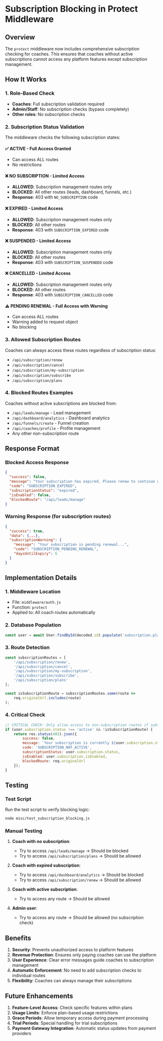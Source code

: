 # Subscription Blocking in Protect Middleware

## Overview
The `protect` middleware now includes comprehensive subscription checking for coaches. This ensures that coaches without active subscriptions cannot access any platform features except subscription management.

## How It Works

### 1. **Role-Based Check**
- **Coaches**: Full subscription validation required
- **Admin/Staff**: No subscription checks (bypass completely)
- **Other roles**: No subscription checks

### 2. **Subscription Status Validation**
The middleware checks the following subscription states:

#### ✅ **ACTIVE** - Full Access Granted
- Can access ALL routes
- No restrictions

#### ❌ **NO SUBSCRIPTION** - Limited Access
- **ALLOWED**: Subscription management routes only
- **BLOCKED**: All other routes (leads, dashboard, funnels, etc.)
- **Response**: 403 with `NO_SUBSCRIPTION` code

#### ❌ **EXPIRED** - Limited Access
- **ALLOWED**: Subscription management routes only
- **BLOCKED**: All other routes
- **Response**: 403 with `SUBSCRIPTION_EXPIRED` code

#### ❌ **SUSPENDED** - Limited Access
- **ALLOWED**: Subscription management routes only
- **BLOCKED**: All other routes
- **Response**: 403 with `SUBSCRIPTION_SUSPENDED` code

#### ❌ **CANCELLED** - Limited Access
- **ALLOWED**: Subscription management routes only
- **BLOCKED**: All other routes
- **Response**: 403 with `SUBSCRIPTION_CANCELLED` code

#### ⚠️ **PENDING RENEWAL** - Full Access with Warning
- Can access ALL routes
- Warning added to request object
- No blocking

### 3. **Allowed Subscription Routes**
Coaches can always access these routes regardless of subscription status:
- `/api/subscription/renew`
- `/api/subscription/cancel`
- `/api/subscription/my-subscription`
- `/api/subscription/subscribe`
- `/api/subscription/plans`

### 4. **Blocked Routes Examples**
Coaches without active subscriptions are blocked from:
- `/api/leads/manage` - Lead management
- `/api/dashboard/analytics` - Dashboard analytics
- `/api/funnels/create` - Funnel creation
- `/api/coaches/profile` - Profile management
- Any other non-subscription route

## Response Format

### Blocked Access Response
```json
{
  "success": false,
  "message": "Your subscription has expired. Please renew to continue using the platform.",
  "code": "SUBSCRIPTION_EXPIRED",
  "subscriptionStatus": "expired",
  "isEnabled": false,
  "blockedRoute": "/api/leads/manage"
}
```

### Warning Response (for subscription routes)
```json
{
  "success": true,
  "data": {...},
  "subscriptionWarning": {
    "message": "Your subscription is pending renewal...",
    "code": "SUBSCRIPTION_PENDING_RENEWAL",
    "daysUntilExpiry": 5
  }
}
```

## Implementation Details

### 1. **Middleware Location**
- File: `middleware/auth.js`
- Function: `protect`
- Applied to: All coach routes automatically

### 2. **Database Population**
```javascript
const user = await User.findById(decoded.id).populate('subscription.planId');
```

### 3. **Route Detection**
```javascript
const subscriptionRoutes = [
    '/api/subscription/renew',
    '/api/subscription/cancel',
    '/api/subscription/my-subscription',
    '/api/subscription/subscribe',
    '/api/subscription/plans'
];

const isSubscriptionRoute = subscriptionRoutes.some(route => 
    req.originalUrl.includes(route)
);
```

### 4. **Critical Check**
```javascript
// CRITICAL CHECK: Only allow access to non-subscription routes if subscription is ACTIVE
if (user.subscription.status !== 'active' && !isSubscriptionRoute) {
    return res.status(403).json({
        success: false,
        message: `Your subscription is currently ${user.subscription.status}...`,
        code: 'SUBSCRIPTION_NOT_ACTIVE',
        subscriptionStatus: user.subscription.status,
        isEnabled: user.subscription.isEnabled,
        blockedRoute: req.originalUrl
    });
}
```

## Testing

### Test Script
Run the test script to verify blocking logic:
```bash
node misc/test_subscription_blocking.js
```

### Manual Testing
1. **Coach with no subscription**:
   - Try to access `/api/leads/manage` → Should be blocked
   - Try to access `/api/subscription/plans` → Should be allowed

2. **Coach with expired subscription**:
   - Try to access `/api/dashboard/analytics` → Should be blocked
   - Try to access `/api/subscription/renew` → Should be allowed

3. **Coach with active subscription**:
   - Try to access any route → Should be allowed

4. **Admin user**:
   - Try to access any route → Should be allowed (no subscription check)

## Benefits

1. **Security**: Prevents unauthorized access to platform features
2. **Revenue Protection**: Ensures only paying coaches can use the platform
3. **User Experience**: Clear error messages guide coaches to subscription management
4. **Automatic Enforcement**: No need to add subscription checks to individual routes
5. **Flexibility**: Coaches can always manage their subscriptions

## Future Enhancements

1. **Feature-Level Access**: Check specific features within plans
2. **Usage Limits**: Enforce plan-based usage restrictions
3. **Grace Periods**: Allow temporary access during payment processing
4. **Trial Periods**: Special handling for trial subscriptions
5. **Payment Gateway Integration**: Automatic status updates from payment providers
